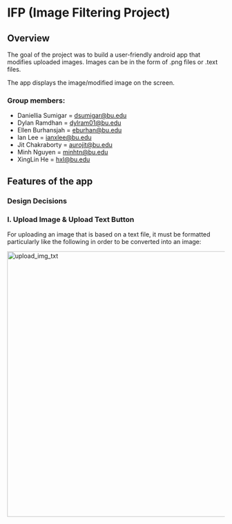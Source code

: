 # IFP (Image Filtering Project)
## Overview
The goal of the project was to build a user-friendly android app that modifies uploaded images. Images can be in the form of .png files or .text files. 

The app displays the image/modified image on the screen.

### Group members:
- Daniellia Sumigar = dsumigar@bu.edu
- Dylan Ramdhan = dylram01@bu.edu
- Ellen Burhansjah = eburhan@bu.edu
- Ian Lee = ianxlee@bu.edu
- Jit Chakraborty = aurojit@bu.edu
- Minh Nguyen = minhtn@bu.edu
- XingLin He = hxl@bu.edu

## Features of the app
### Design Decisions

### I. Upload Image & Upload Text Button
For uploading an image that is based on a text file, it must be formatted particularly like the following in order to be converted into an image:

<img width="616" alt="upload_img_txt" src="https://github.com/eburhansjah/IFP/assets/130926828/115e4854-f293-4cba-a92a-3a57e9b3b2c5">
